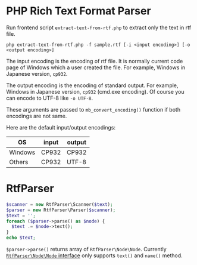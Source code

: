 # PHP Rich Text Format Parser

Run frontend script `extract-text-from-rtf.php` to extract only the text in rtf file.

```
php extract-text-from-rtf.php -f sample.rtf [-i <input encoding>] [-o <output encoding>]
```

The input encoding is the encoding of rtf file.
It is normally current code page of Windows which a user created the file.
For example, Windows in Japanese version, `cp932`.

The output encoding is the encoding of standard output.
For example, Windows in Japanese version, `cp932` (cmd.exe encoding).
Of course you can encode to UTF-8 like `-o UTF-8`.

These arguments are passed to `mb_convert_encoding()` function if both encodings are not same.

Here are the default input/output encodings:

| OS | input | output |
----|----|---- 
| Windows | CP932 | CP932 |
| Others  | CP932 | UTF-8 |

# RtfParser

```php
$scanner = new RtfParser\Scanner($text);
$parser = new RtfParser\Parser($scanner);
$text = '';
foreach ($parser->parse() as $node) {
  $text .= $node->text();
}
echo $text;
```

`$parser->parse()` returns array of `RtfParser\Node\Node`.
Currently [`RtfParser\Node\Node` interface](https://github.com/tyru/php-rtf-parser/blob/master/src/Node/Node.php) only supports `text()` and `name()` method.
